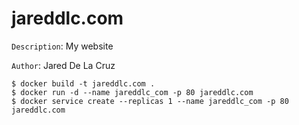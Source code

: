 jareddlc.com
============

`Description`:  My website

`Author`:     Jared De La Cruz

```
$ docker build -t jareddlc.com .
$ docker run -d --name jareddlc_com -p 80 jareddlc.com
$ docker service create --replicas 1 --name jareddlc_com -p 80 jareddlc.com
```
